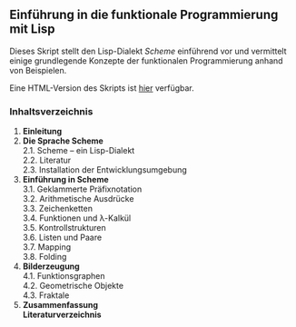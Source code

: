## Einführung in die funktionale Programmierung mit Lisp

Dieses Skript stellt den Lisp-Dialekt *Scheme* einführend vor und vermittelt einige grundlegende Konzepte der funktionalen Programmierung anhand von Beispielen.

Eine HTML-Version des Skripts ist [hier](https://feberts.github.io/lisp/) verfügbar.

### Inhaltsverzeichnis

1. **Einleitung**
2. **Die Sprache Scheme**  
   2.1. Scheme – ein Lisp-Dialekt  
   2.2. Literatur  
   2.3. Installation der Entwicklungsumgebung
3. **Einführung in Scheme**  
   3.1. Geklammerte Präfixnotation  
   3.2. Arithmetische Ausdrücke  
   3.3. Zeichenketten  
   3.4. Funktionen und λ-Kalkül  
   3.5. Kontrollstrukturen  
   3.6. Listen und Paare  
   3.7. Mapping  
   3.8. Folding
4. **Bilderzeugung**  
   4.1. Funktionsgraphen  
   4.2. Geometrische Objekte  
   4.3. Fraktale
5. **Zusammenfassung**  
**Literaturverzeichnis**
